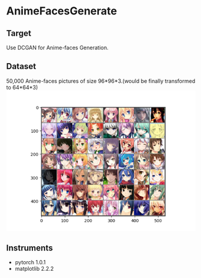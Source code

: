 # AnimeFacesGenerate

## Target
Use DCGAN for Anime-faces Generation.

## Dataset
50,000 Anime-faces pictures of size 96\*96\*3.(would be finally transformed to 64\*64\*3)
![image](imgs/DatasetSamples.png)

## Instruments
* pytorch 1.0.1
* matplotlib 2.2.2
